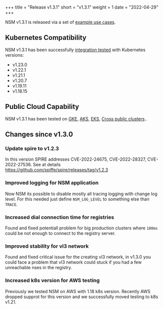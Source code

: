 +++
title = "Release v1.3.1"
short = "v1.3.1"
weight = 1
date = "2022-04-29"
+++

NSM v1.3.1 is released via a set of [example use cases](https://github.com/networkservicemesh/deployments-k8s/tree/release/v1.3.1).

## Kubernetes Compatibility
NSM v1.3.1 has been successfully [integration tested](https://github.com/networkservicemesh/integration-k8s-kind/runs/6242058138?check_suite_focus=true) with Kubernetes versions:

- v1.23.0
- v1.22.1
- v1.21.1
- v1.20.7
- v1.19.11
- v1.18.15

## Public Cloud Capability

NSM v1.3.1 has been tested on [GKE](https://github.com/networkservicemesh/integration-k8s-gke/runs/6242555595?check_suite_focus=true), [AKS](https://github.com/networkservicemesh/integration-k8s-aks/runs/6242058435?check_suite_focus=true), [EKS](https://github.com/networkservicemesh/integration-k8s-aws/runs/6015597828?check_suite_focus=true), [Cross public clusters](https://github.com/networkservicemesh/integration-interdomain-k8s/runs/6030822307?check_suite_focus=true)..

## Changes since v1.3.0

### Update spire to v1.2.3

In this version SPIRE addresses CVE-2022-24675, CVE-2022-28327, CVE-2022-27536. See at details https://github.com/spiffe/spire/releases/tag/v1.2.3


### Improved logging for NSM application

Now NSM its possible to disable mostly all tracing logging with change log level. For this needed just define `NSM_LOG_LEVEL` to something else than `TRACE`.

### Increased dial connection time for registries

Found and fixed potentiall problem for big production clusters where `100ms` could be not enough to connect to the registry server.


### Improved stability for vl3 network

Found and fixed critical issue for the creating vl3 network, in v1.3.0 you could face a problem that vl3 network could stuck if you had a few unreachable nses in the registry.


### Increased k8s version for AWS testing

Previously we tested NSM on AWS with 1.18 k8s version. Recently AWS dropped supprot for this version and we successfully moved testing to k8s v1.21.